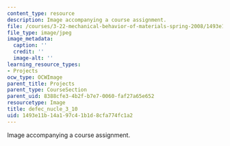 ```yaml
---
content_type: resource
description: Image accompanying a course assignment.
file: /courses/3-22-mechanical-behavior-of-materials-spring-2008/1493e11b14a197c41b1d8cfa774fc1a2_defec_nucle_3_10.jpg
file_type: image/jpeg
image_metadata:
  caption: ''
  credit: ''
  image-alt: ''
learning_resource_types:
- Projects
ocw_type: OCWImage
parent_title: Projects
parent_type: CourseSection
parent_uid: 8388cfe3-4b2f-b7e7-0060-faf27a65e652
resourcetype: Image
title: defec_nucle_3_10
uid: 1493e11b-14a1-97c4-1b1d-8cfa774fc1a2
---
```

Image accompanying a course assignment.

